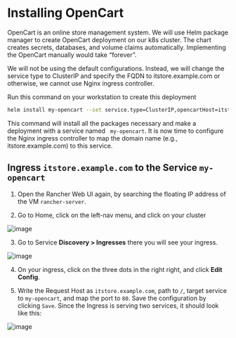 # Installing OpenCart 

OpenCart is an online store management system. We will use Helm package manager to create OpenCart deployment on our k8s cluster. The chart creates
secrets, databases, and volume claims automatically. Implementing the OpenCart manually would take
“forever”.

We will not be using the default configurations. Instead, we will change the service type to ClusterIP and specify the FQDN to 
itstore.example.com or otherwise, we  cannot use Nginx ingress controller.

Run this command on your workstation to create this deployment

```bash
helm install my-opencart --set service.type=ClusterIP,opencartHost=itstore.example.com oci://registry-1.docker.io/bitnamicharts/opencart
```

This command will install all the packages necessary and make a deployment with a service named ``` my-opencart```. It is now time to configure the Nginx ingress controller to map the domain name (e.g., itstore.example.com) to this service.

## Ingress ```itstore.example.com``` to the Service ```my-opencart```

1. Open the Rancher Web UI again, by searching the floating IP address of the VM ```rancher-server```.

2. Go to Home, click on the left-nav menu, and click on your cluster

![image](https://github.com/samishafique786/container-orch-w-k8s/assets/108603607/5d7aa197-c53b-45ce-9ba0-b7e75a7937d0)

3. Go to Service **Discovery > Ingresses** there you will see your ingress.

![image](https://github.com/samishafique786/container-orch-w-k8s/assets/108603607/7063ff81-9c76-4ff3-bef2-031d6e985540)

4. On your ingress, click on the three dots in the right right, and click **Edit Config**.

5. Write the Request Host as ```itstore.example.com```, path to ```/```, target service to ```my-opencart```, and map the port to ```80```. Save the configuration by clicking ```Save```.
Since the Ingress is serving two services, it should look like this:

![image](https://github.com/samishafique786/container-orch-w-k8s/assets/108603607/894e7af7-5206-4081-99a2-b637ebd35027)

